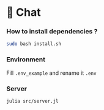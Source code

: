 # 💬 Chat

### How to install dependencies ?

```bash
sudo bash install.sh
```

### Environment

Fill `.env_example` and rename it `.env`

### Server

```bash
julia src/server.jl
```